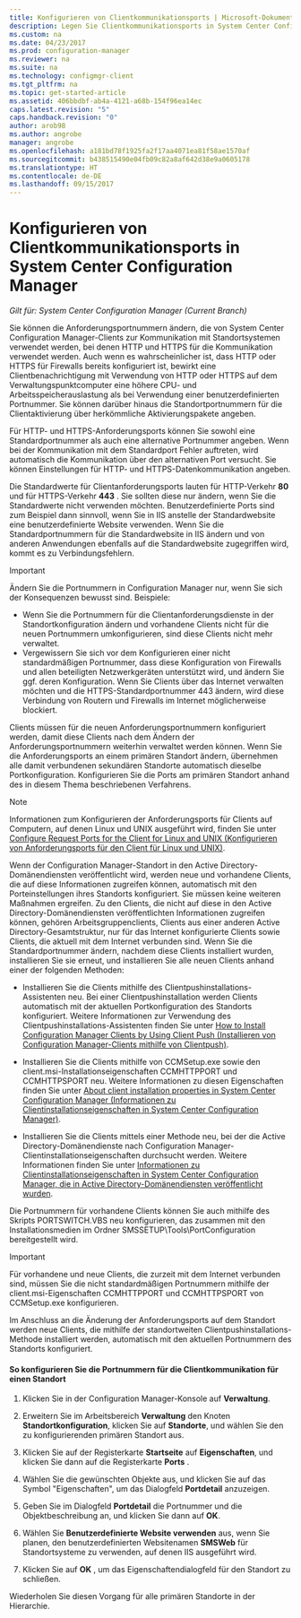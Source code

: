```yaml
---
title: Konfigurieren von Clientkommunikationsports | Microsoft-Dokumentation
description: Legen Sie Clientkommunikationsports in System Center Configuration Manager fest.
ms.custom: na
ms.date: 04/23/2017
ms.prod: configuration-manager
ms.reviewer: na
ms.suite: na
ms.technology: configmgr-client
ms.tgt_pltfrm: na
ms.topic: get-started-article
ms.assetid: 406bbdbf-ab4a-4121-a68b-154f96ea14ec
caps.latest.revision: "5"
caps.handback.revision: "0"
author: arob98
ms.author: angrobe
manager: angrobe
ms.openlocfilehash: a181bd78f1925fa2f17aa4071ea81f58ae1570af
ms.sourcegitcommit: b438515490e04fb09c82a8af642d38e9a0605178
ms.translationtype: HT
ms.contentlocale: de-DE
ms.lasthandoff: 09/15/2017
---
```

# <a name="how-to-configure-client-communication-ports-in-system-center-configuration-manager"></a>Konfigurieren von Clientkommunikationsports in System Center Configuration Manager

*Gilt für: System Center Configuration Manager (Current Branch)*

Sie können die Anforderungsportnummern ändern, die von System Center Configuration Manager-Clients zur Kommunikation mit Standortsystemen verwendet werden, bei denen HTTP und HTTPS für die Kommunikation verwendet werden. Auch wenn es wahrscheinlicher ist, dass HTTP oder HTTPS für Firewalls bereits konfiguriert ist, bewirkt eine Clientbenachrichtigung mit Verwendung von HTTP oder HTTPS auf dem Verwaltungspunktcomputer eine höhere CPU- und Arbeitsspeicherauslastung als bei Verwendung einer benutzerdefinierten Portnummer. Sie können darüber hinaus die Standortportnummern für die Clientaktivierung über herkömmliche Aktivierungspakete angeben.  

 Für HTTP- und HTTPS-Anforderungsports können Sie sowohl eine Standardportnummer als auch eine alternative Portnummer angeben. Wenn bei der Kommunikation mit dem Standardport Fehler auftreten, wird automatisch die Kommunikation über den alternativen Port versucht. Sie können Einstellungen für HTTP- und HTTPS-Datenkommunikation angeben.  

 Die Standardwerte für Clientanforderungsports lauten für HTTP-Verkehr **80** und für HTTPS-Verkehr **443** . Sie sollten diese nur ändern, wenn Sie die Standardwerte nicht verwenden möchten. Benutzerdefinierte Ports sind zum Beispiel dann sinnvoll, wenn Sie in IIS anstelle der Standardwebsite eine benutzerdefinierte Website verwenden. Wenn Sie die Standardportnummern für die Standardwebsite in IIS ändern und von anderen Anwendungen ebenfalls auf die Standardwebsite zugegriffen wird, kommt es zu Verbindungsfehlern.  

> [!IMPORTANT]  
>  Ändern Sie die Portnummern in Configuration Manager nur, wenn Sie sich der Konsequenzen bewusst sind. Beispiele:  
>   
>  -   Wenn Sie die Portnummern für die Clientanforderungsdienste in der Standortkonfiguration ändern und vorhandene Clients nicht für die neuen Portnummern umkonfigurieren, sind diese Clients nicht mehr verwaltet.  
> -   Vergewissern Sie sich vor dem Konfigurieren einer nicht standardmäßigen Portnummer, dass diese Konfiguration von Firewalls und allen beteiligten Netzwerkgeräten unterstützt wird, und ändern Sie ggf. deren Konfiguration. Wenn Sie Clients über das Internet verwalten möchten und die HTTPS-Standardportnummer 443 ändern, wird diese Verbindung von Routern und Firewalls im Internet möglicherweise blockiert.  

 Clients müssen für die neuen Anforderungsportnummern konfiguriert werden, damit diese Clients nach dem Ändern der Anforderungsportnummern weiterhin verwaltet werden können. Wenn Sie die Anforderungsports an einem primären Standort ändern, übernehmen alle damit verbundenen sekundären Standorte automatisch dieselbe Portkonfiguration. Konfigurieren Sie die Ports am primären Standort anhand des in diesem Thema beschriebenen Verfahrens.  

> [!NOTE]  
>  Informationen zum Konfigurieren der Anforderungsports für Clients auf Computern, auf denen Linux und UNIX ausgeführt wird, finden Sie unter [Configure Request Ports for the Client for Linux and UNIX (Konfigurieren von Anforderungsports für den Client für Linux und UNIX)](../../../core/clients/deploy/deploy-clients-to-unix-and-linux-servers.md#BKMK_ConfigLnUClientCommuincations).  

 Wenn der Configuration Manager-Standort in den Active Directory-Domänendiensten veröffentlicht wird, werden neue und vorhandene Clients, die auf diese Informationen zugreifen können, automatisch mit den Porteinstellungen ihres Standorts konfiguriert. Sie müssen keine weiteren Maßnahmen ergreifen. Zu den Clients, die nicht auf diese in den Active Directory-Domänendiensten veröffentlichten Informationen zugreifen können, gehören Arbeitsgruppenclients, Clients aus einer anderen Active Directory-Gesamtstruktur, nur für das Internet konfigurierte Clients sowie Clients, die aktuell mit dem Internet verbunden sind. Wenn Sie die Standardportnummer ändern, nachdem diese Clients installiert wurden, installieren Sie sie erneut, und installieren Sie alle neuen Clients anhand einer der folgenden Methoden:  

-   Installieren Sie die Clients mithilfe des Clientpushinstallations-Assistenten neu. Bei einer Clientpushinstallation werden Clients automatisch mit der aktuellen Portkonfiguration des Standorts konfiguriert. Weitere Informationen zur Verwendung des Clientpushinstallations-Assistenten finden Sie unter [How to Install Configuration Manager Clients by Using Client Push (Installieren von Configuration Manager-Clients mithilfe von Clientpush)](../../../core/clients/deploy/deploy-clients-to-windows-computers.md#BKMK_ClientPush).  

-   Installieren Sie die Clients mithilfe von CCMSetup.exe sowie den client.msi-Installationseigenschaften CCMHTTPPORT und CCMHTTPSPORT neu. Weitere Informationen zu diesen Eigenschaften finden Sie unter [About client installation properties in System Center Configuration Manager (Informationen zu Clientinstallationseigenschaften in System Center Configuration Manager)](../../../core/clients/deploy/about-client-installation-properties.md).  

-   Installieren Sie die Clients mittels einer Methode neu, bei der die Active Directory-Domänendienste nach Configuration Manager-Clientinstallationseigenschaften durchsucht werden. Weitere Informationen finden Sie unter [Informationen zu Clientinstallationseigenschaften in System Center Configuration Manager, die in Active Directory-Domänendiensten veröffentlicht wurden](../../../core/clients/deploy/about-client-installation-properties-published-to-active-directory-domain-services.md).  

 Die Portnummern für vorhandene Clients können Sie auch mithilfe des Skripts PORTSWITCH.VBS neu konfigurieren, das zusammen mit den Installationsmedien im Ordner SMSSETUP\Tools\PortConfiguration bereitgestellt wird.  

> [!IMPORTANT]  
>  Für vorhandene und neue Clients, die zurzeit mit dem Internet verbunden sind, müssen Sie die nicht standardmäßigen Portnummern mithilfe der client.msi-Eigenschaften CCMHTTPPORT und CCMHTTPSPORT von CCMSetup.exe konfigurieren.  

 Im Anschluss an die Änderung der Anforderungsports auf dem Standort werden neue Clients, die mithilfe der standortweiten Clientpushinstallations-Methode installiert werden, automatisch mit den aktuellen Portnummern des Standorts konfiguriert.  

#### <a name="to-configure-the-client-communication-port-numbers-for-a-site"></a>So konfigurieren Sie die Portnummern für die Clientkommunikation für einen Standort  

1.  Klicken Sie in der Configuration Manager-Konsole auf **Verwaltung**.  

2.  Erweitern Sie im Arbeitsbereich **Verwaltung** den Knoten **Standortkonfiguration**, klicken Sie auf **Standorte**, und wählen Sie den zu konfigurierenden primären Standort aus.  

3.  Klicken Sie auf der Registerkarte **Startseite** auf **Eigenschaften**, und klicken Sie dann auf die Registerkarte **Ports** .  

4.  Wählen Sie die gewünschten Objekte aus, und klicken Sie auf das Symbol "Eigenschaften", um das Dialogfeld **Portdetail** anzuzeigen.  

5.  Geben Sie im Dialogfeld **Portdetail** die Portnummer und die Objektbeschreibung an, und klicken Sie dann auf **OK**.  

6.  Wählen Sie **Benutzerdefinierte Website verwenden** aus, wenn Sie planen, den benutzerdefinierten Websitenamen **SMSWeb** für Standortsysteme zu verwenden, auf denen IIS ausgeführt wird.  

7.  Klicken Sie auf **OK** , um das Eigenschaftendialogfeld für den Standort zu schließen.  

 Wiederholen Sie diesen Vorgang für alle primären Standorte in der Hierarchie.
